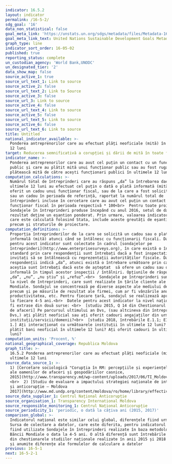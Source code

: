 ```yaml
---
indicator: 16.5.2
layout: indicator
permalink: /16-5-2/
sdg_goal: '16'
data_non_statistical: false
goal_meta_link: 'https://unstats.un.org/sdgs/metadata/files/Metadata-16-05-02.pdf'
goal_meta_link_text: United Nations Sustainable Development Goals Metadata (pdf 1361kB)
graph_type: line
indicator_sort_order: 16-05-02
published: true
reporting_status: complete
un_custodian_agency: 'World Bank,UNODC'
un_designated_tier: '2'
data_show_map: false
source_active_1: true
source_url_text_1: Link to source
source_active_2: false
source_url_text_2: Link to Source
source_active_3: false
source_url_3: Link to source
source_active_4: false
source_url_text_4: Link to source
source_active_5: false
source_url_text_5: Link to source
source_active_6: false
source_url_text_6: Link to source
title: Untitled
national_indicator_available: >-
  Ponderea antreprenorilor care au efectuat plăți neoficiale (mită) în ultimele
  12 luni
target: Reducerea semnificativă a corupției și dării de mită în toate formele sale
indicator_name: >-
  Ponderea antreprenorilor care au avut cel puțin un contact cu un funcționar
  public și care au plătit mită unui funcționar public sau au fost rugați să
  plătească mită de către acești funcționari publici în ultimele 12 luni
computation_calculations: >-
  Numărul total de întreprinderi care au răspuns „da” la întrebarea dacă în
  ultimele 12 luni au efectuat cel puțin o dată o plată informată (mită) sau
  oferit un cadou unui funcționar fiscal, sau de la care a fost solicitată mită
  sau un cadou în perioada de referință, raportat la numărul total de
  întreprinderi incluse în cercetare care au avut cel puțin un contact cu un
  funcționar fiscal în perioada respectivă * 100<br>  Pentru toate proiectele de
  Sondajele în întreprinderi produse începând cu anul 2016, setul de date
  rezultat deține un eșantion ponderat. Prin urmare, valoarea indicatorului,
  care este calculată folosind Stata, include aceste greutăți de eșantionare,
  precum și straturile de proiectare.
computation_definitions: >-
  Proporția întreprinderilor de la care se solicită un cadou sau o plată
  informală (mită) atunci când se întâlnesc cu funcționarii fiscali. Datele
  pentru acest indicator sunt colectate în cadrul [sondajelor pe
  întreprinderi](http://www.enterprisesurveys.org), în care există o întrebare
  standard prin care respondenții sunt întrebați dacă a fost inspectați sau
  invitați să se întâlnească cu reprezentații autorităților fiscale. Dacă
  respondenții indică „da”, atunci există o întrebare următoare prin care
  aceștia sunt întrebați dacă este de așteptat  să ofere un cadou sau o plată
  informală în timpul acestor inspecții / întâlniri. Opțiunile de răspuns sunt:
  „da”, „nu”, „nu știu” și „refuz”.<br>  Sondajele pe întreprinderi sunt sondaje
  la nivel de întreprinderi, care sunt realizate în țările cliente ale Băncii
  Mondiale. Sondajul se concentrează pe diverse aspecte ale mediului de afaceri,
  precum și pe măsurile de rezultat ale firmei, cum ar fi vânzările anuale,
  productivitatea, etc. Pentru fiecare țară, sondajul se realizează aproximativ
  la fiecare 4-5 ani.<br>  Datele pentru acest indicator la nivel național pot
  fi extrase din două surse: <br>  [studiu 2015, Q 14 din Chestionarul oamenilor
  de afaceri] Pe parcursul ultimului an Dvs, (sau altcineva din întreprinderea
  Dvs,) ați plătit neoficial sau ați oferit cadouri angajaților din următoarele
  instituții/servicii/domenii?<br>  [studiu 2018, întrebările E.1.1; E1.3. și E
  1.] Ați interacționat cu următoarele instituții în ultimele 12 luni? Ați
  plătit bani neoficial în ultimele 12 luni? Ați oferit cadouri în ultimele 12
  luni?
computation_units: 'Procent, %'
national_geographical_coverage: Republica Moldova
graph_title: >-
  16.5.2 Ponderea antreprenorilor care au efectuat plăți neoficiale (mită) în
  ultimele 12 luni
source_data_source_1: >-
  1) [Cercetare sociologică "Corupția în RM: percepțiile și experiențele proprii
  ale oamenilor de afaceri și gospodăriilor casnice,
  2015](http://www.transparency.md/wp-content/uploads/2017/06/TI_Moldova_Cercetare_Sociologica_2015.pdf)
  <br>  2) [Studiu de evaluare a impactului strategiei naționale de integritate
  și anticorupție – Moldova
  2017](http://www.md.undp.org/content/moldova/ro/home/library/effective_governance/studiu-de-evaluare-a-impactului-strategiei-naionale-de-integrita.html)
source_data_supplier_1: Centrul Național Anticorupție
source_organisation_1: Transparency International Moldova
source_responsible_monitoring_1: Centrul Național Anticorupție
source_periodicity_1: 'periodic, o dată la câțiva ani (2015, 2017)'
comparison_global: >-
  Indicatorul național este similar celui global, diferențele fiind următoarele:
  Sursa de colectare a datelor, care este diferita, pentru indicatorul global
  fiind utilizate Sondajele în întreprinderi realizate în baza metodologiei
  Băncii Mondiale o data la 4-5 ani. O altă diferență sunt întrebările diferite
  din chestionarele studiilor naționale realizate în anii 2015 și 2018 , precum
  și anumite diferențe ale formulelor de calculare a datelor
previous: 16-5-1
next: 16-5-2-1
---
```

